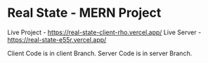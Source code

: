 # Real State - MERN Project

Live Project - https://real-state-client-rho.vercel.app/
Live Server - https://real-state-e55r.vercel.app/

Client Code is in client Branch.
Server Code is in server Branch.